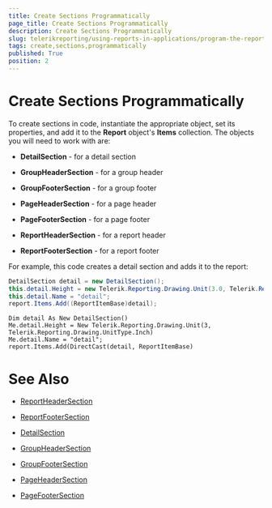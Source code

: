 ```yaml
---
title: Create Sections Programmatically
page_title: Create Sections Programmatically 
description: Create Sections Programmatically
slug: telerikreporting/using-reports-in-applications/program-the-report-definition/create-sections-programmatically
tags: create,sections,programmatically
published: True
position: 2
---
```


# Create Sections Programmatically

To create sections in code, instantiate the appropriate object, set its properties, and add it to the __Report__ object's __Items__ collection. The objects you will need to work with are:

* __DetailSection__ - for a detail section

* __GroupHeaderSection__ - for a group header

* __GroupFooterSection__ - for a group footer

* __PageHeaderSection__ - for a page header

* __PageFooterSection__ - for a page footer

* __ReportHeaderSection__ - for a report header

* __ReportFooterSection__ - for a report footer

For example, this code creates a detail section and adds it to the report:
    
````C#
DetailSection detail = new DetailSection();
this.detail.Height = new Telerik.Reporting.Drawing.Unit(3.0, Telerik.Reporting.Drawing.UnitType.Inch);
this.detail.Name = "detail";
report.Items.Add((ReportItemBase)detail);
````
````VB.NET
Dim detail As New DetailSection()
Me.detail.Height = New Telerik.Reporting.Drawing.Unit(3, Telerik.Reporting.Drawing.UnitType.Inch)
Me.detail.Name = "detail";
report.Items.Add(DirectCast(detail, ReportItemBase)
````


# See Also
 
* [ReportHeaderSection](/reporting/api/Telerik.Reporting.ReportHeaderSection)  

* [ReportFooterSection](/reporting/api/Telerik.Reporting.ReportFooterSection)  

* [DetailSection](/reporting/api/Telerik.Reporting.DetailSection)  

* [GroupHeaderSection](/reporting/api/Telerik.Reporting.GroupHeaderSection)  

* [GroupFooterSection](/reporting/api/Telerik.Reporting.GroupFooterSection)  

* [PageHeaderSection](/reporting/api/Telerik.Reporting.PageHeaderSection)  

* [PageFooterSection](/reporting/api/Telerik.Reporting.PageFooterSection)
